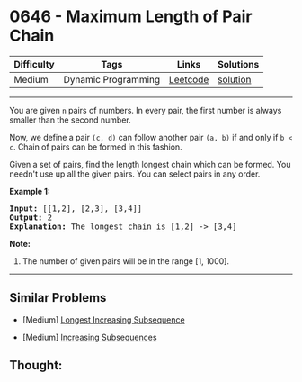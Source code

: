 # 0646 - Maximum Length of Pair Chain

Difficulty  | Tags | Links | Solutions
----------- | ---- | ----- | -----
Medium | Dynamic Programming | [Leetcode](https://leetcode.com/problems/maximum-length-of-pair-chain) | [solution](https://leetcode.com/problems/maximum-length-of-pair-chain/solution/)


-----------

<p>
You are given <code>n</code> pairs of numbers. In every pair, the first number is always smaller than the second number.
</p>

<p>
Now, we define a pair <code>(c, d)</code> can follow another pair <code>(a, b)</code> if and only if <code>b < c</code>. Chain of pairs can be formed in this fashion. 
</p>

<p>
Given a set of pairs, find the length longest chain which can be formed. You needn't use up all the given pairs. You can select pairs in any order.
</p>


<p><b>Example 1:</b><br />
<pre>
<b>Input:</b> [[1,2], [2,3], [3,4]]
<b>Output:</b> 2
<b>Explanation:</b> The longest chain is [1,2] -> [3,4]
</pre>
</p>

<p><b>Note:</b><br>
<ol>
<li>The number of given pairs will be in the range [1, 1000].</li>
</ol>
</p>

-----------


## Similar Problems

- [Medium] [Longest Increasing Subsequence](longest-increasing-subsequence)

- [Medium] [Increasing Subsequences](increasing-subsequences)




## Thought:
